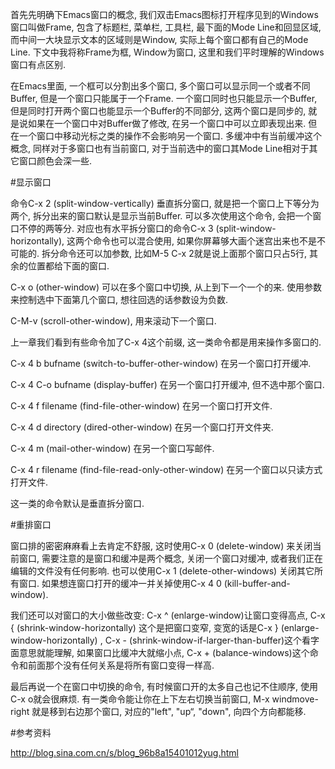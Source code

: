<!---title:emacs多窗口编辑-->
<!---keywords:多buffer-->
<!---date:2013.09.23; modification:2013.09.23-->

首先先明确下Emacs窗口的概念, 我们双击Emacs图标打开程序见到的Windows窗口叫做Frame, 包含了标题栏, 菜单栏, 工具栏, 最下面的Mode Line和回显区域, 而中间一大块显示文本的区域则是Window, 实际上每个窗口都有自己的Mode Line. 下文中我将称Frame为框, Window为窗口, 这里和我们平时理解的Windows窗口有点区别. 

在Emacs里面, 一个框可以分割出多个窗口, 多个窗口可以显示同一个或者不同Buffer, 但是一个窗口只能属于一个Frame. 一个窗口同时也只能显示一个Buffer, 但是同时打开两个窗口也能显示一个Buffer的不同部分, 这两个窗口是同步的, 就是说如果在一个窗口中对Buffer做了修改, 在另一个窗口中可以立即表现出来. 但在一个窗口中移动光标之类的操作不会影响另一个窗口. 多缓冲中有当前缓冲这个概念, 同样对于多窗口也有当前窗口, 对于当前选中的窗口其Mode Line相对于其它窗口颜色会深一些. 

#显示窗口

命令C-x 2 (split-window-vertically) 垂直拆分窗口, 就是把一个窗口上下等分为两个, 拆分出来的窗口默认是显示当前Buffer. 可以多次使用这个命令, 会把一个窗口不停的两等分. 对应也有水平拆分窗口的命令C-x 3 (split-window-horizontally), 这两个命令也可以混合使用, 如果你屏幕够大画个迷宫出来也不是不可能的. 拆分命令还可以加参数, 比如M-5 C-x 2就是说上面那个窗口只占5行, 其余的位置都给下面的窗口. 

C-x o (other-window) 可以在多个窗口中切换, 从上到下一个一个的来. 使用参数来控制选中下面第几个窗口, 想往回选的话参数设为负数. 

C-M-v (scroll-other-window), 用来滚动下一个窗口. 

上一章我们看到有些命令加了C-x 4这个前缀, 这一类命令都是用来操作多窗口的. 

C-x 4 b bufname (switch-to-buffer-other-window) 在另一个窗口打开缓冲. 

C-x 4 C-o bufname (display-buffer) 在另一个窗口打开缓冲, 但不选中那个窗口. 

C-x 4 f filename (find-file-other-window) 在另一个窗口打开文件. 

C-x 4 d directory (dired-other-window) 在另一个窗口打开文件夹. 

C-x 4 m (mail-other-window) 在另一个窗口写邮件. 

C-x 4 r filename (find-file-read-only-other-window) 在另一个窗口以只读方式打开文件. 

这一类的命令默认是垂直拆分窗口. 

#重排窗口

窗口排的密密麻麻看上去肯定不舒服, 这时使用C-x 0 (delete-window) 来关闭当前窗口, 需要注意的是窗口和缓冲是两个概念, 关闭一个窗口对缓冲, 或者我们正在编辑的文件没有任何影响. 也可以使用C-x 1 (delete-other-windows) 关闭其它所有窗口. 如果想连窗口打开的缓冲一并关掉使用C-x 4 0 (kill-buffer-and-window). 

我们还可以对窗口的大小做些改变: C-x ^ (enlarge-window)让窗口变得高点, C-x { (shrink-window-horizontally) 这个是把窗口变窄, 变宽的话是C-x } (enlarge-window-horizontally) , C-x - (shrink-window-if-larger-than-buffer)这个看字面意思就能理解, 如果窗口比缓冲大就缩小点, C-x + (balance-windows)这个命令和前面那个没有任何关系是将所有窗口变得一样高. 

最后再说一个在窗口中切换的命令, 有时候窗口开的太多自己也记不住顺序, 使用C-x o就会很麻烦. 有一类命令能让你在上下左右切换当前窗口, M-x windmove-right 就是移到右边那个窗口, 对应的"left", "up“,  "down", 向四个方向都能移. 



#参考资料

http://blog.sina.com.cn/s/blog_96b8a15401012yug.html


<!-- vim:set tw=0:-->
